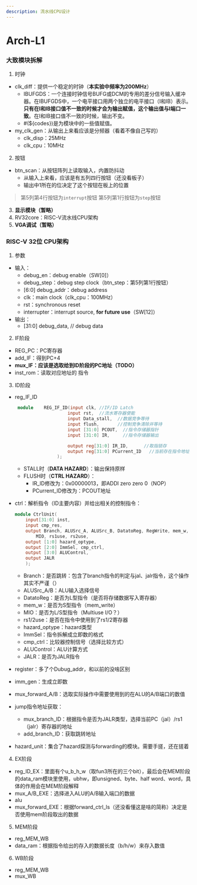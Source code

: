 ```yaml
---
description: 流水线CPU设计
---
```


# Arch-L1

### 大致模块拆解

1. 时钟

* clk\_diff：提供一个稳定的时钟（**本实验中频率为200MHz**）
  * IBUFGDS：一个连接时钟信号BUFG或DCM的专用的差分信号输入缓冲器。在IBUFGDS中，一个电平接口用两个独立的电平接口（I和IB）表示。**只有在I和IB接口值不一致的时候才会为输出赋值，这个输出值与I端口一致**。在I和IB接口值不一致的时候，输出不变。
  * \#(${codes})是为模块中的一些值赋值。
* my\_clk\_gen：从输出上来看应该是分频器（看着不像自己写的）
  * clk\_disp：25MHz
  * clk\_cpu：10MHz

2. 按钮

* btn\_scan：从按钮阵列上读取输入，内置防抖动
  * 从输入上来看，应该是有五列四行按钮（还没看板子）
  * 输出中1所在的位决定了这个按钮在板上的位置

> 第5列第4行按钮为`interrupt`按钮 第5列第1行按钮为`step`按钮

3. **显示模块（暂略）**
4. RV32core：RISC-V流水线CPU架构
5. **VGA调试（暂略）**

### RISC-V 32位 CPU架构

1. 参数

* 输入：
  * debug\_en：debug enable（SW\[0]）
  * debug\_step：debug step clock（btn\_step：第5列第1行按钮）
  * \[6:0] debug\_addr：debug address
  * clk：main clock（clk\_cpu：100MHz）
  * rst：synchronous reset
  * interrupter：interrupt source, **for future use**（SW\[12]）
* 输出：
  * \[31:0] debug\_data, // debug data

2. IF阶段

* REG\_PC：PC寄存器
* add\_IF：得到PC+4
* **mux\_IF：应该是选取给到ID阶段的PC地址（TODO）**
* inst\_rom：读取对应地址的 指令

3. ID阶段

*   reg\_IF\_ID

    ```verilog
     module    REG_IF_ID(input clk, //IF/ID Latch
    					input rst,  //流水寄存器使能
    					input Data_stall,  //数据竞争等待
    					input flush,       //控制竞争清除并等待
    					input [31:0] PCOUT,  //指令存储器指针
    					input [31:0] IR,     //指令存储器输出

    					output reg[31:0] IR_ID,      //取指锁存
    					output reg[31:0] PCurrent_ID   //当前存在指令地址
    				);

    ```

    * STALL时（**DATA HAZARD**）：输出保持原样
    * FLUSH时（**CTRL HAZARD**）：
      * IR\_ID修改为：0x00000013，即ADDI zero zero 0（NOP）
      * PCurrent\_ID修改为：PCOUT地址
*   ctrl：解析指令（ID主要内容）并给出相关的控制指令：

    ```verilog
    module CtrlUnit(
    	input[31:0] inst,
    	input cmp_res,
    	output Branch, ALUSrc_A, ALUSrc_B, DatatoReg, RegWrite, mem_w,
    		MIO, rs1use, rs2use,
    	output [1:0] hazard_optype,
    	output [2:0] ImmSel, cmp_ctrl,
    	output [3:0] ALUControl,
    	output JALR
    	);
    ```

    * Branch：是否跳转：包含了branch指令的判定与jal、jalr指令，这个操作其实不严谨（）
    * ALUSrc\_A/B：ALU输入选择信号
    * DatatoReg：是否为L型指令（是否将存储数据写入寄存器）
    * mem\_w：是否为S型指令（mem\_write）
    * MIO：是否为L/S型指令（Multiuse I/O？）
    * rs1/2use：是否在指令中使用到了rs1/2寄存器
    * hazard\_optype：hazard类型
    * ImmSel：指令拆解成立即数的格式
    * cmp\_ctrl：比较器控制信号（选择比较方式）
    * ALUControl：ALU计算方式
    * JALR：是否为JALR指令
* register：多了个Dubug\_addr，和以前的没啥区别
* imm\_gen：生成立即数
* mux\_forward\_A/B：选取实际操作中需要使用到的在ALU的A/B端口的数值
* jump指令地址获取：
  * mux\_branch\_ID：根据指令是否为JALR类型，选择当前PC（jal）/rs1（jalr）寄存器的地址
  * add\_branch\_ID：获取跳转地址
* hazard\_unit：集合了hazard探测与forwarding的模块。需要手搓，还在搓着

4. EX阶段

* reg\_ID\_EX：里面有个u\_b\_h\_w（取fun3所在的三个bit），最后会在MEM阶段的data\_ram模块里使用，ubhw，即unsigned、byte、half word、word，具体的作用会在MEM阶段解释
* mux\_A/B\_EXE：选择进入ALU的A/B输入端口的数据
* alu
* mux\_forward\_EXE：根据forward\_ctrl\_ls（还没看懂这是啥的简称）决定是否使用mem阶段取出的数据

5. MEM阶段

* reg\_MEM\_WB
* data\_ram：根据指令给出的存入的数据长度（b/h/w）来存入数值

6. WB阶段

* reg\_MEM\_WB
* mux\_WB
